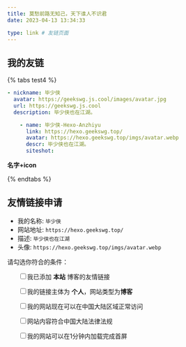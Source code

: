 ```yaml
---
title: 莫愁前路无知己，天下谁人不识君
date: 2023-04-13 13:34:33

type: link # 友链页面
---
```


## 我的友链

{% tabs test4 %}
<!-- tab Hugo博客 -->
```yml
- nickname: 毕少侠
  avatar: https://geekswg.js.cool/images/avatar.jpg
  url: https://geekswg.js.cool
  description: 毕少侠也在江湖。
```
<!-- endtab -->

<!-- tab Hexo博客 @fab fa-apple-pay -->
```yml
    - name: 毕少侠-Hexo-Anzhiyu
      link: https://hexo.geekswg.top/
      avatar: https://hexo.geekswg.top/imgs/avatar.webp
      descr: 毕少侠也在江湖。
      siteshot: 
```
<!-- endtab -->

<!-- tab Demo@fas fa-bomb -->
**名字+icon**
<!-- endtab -->
{% endtabs %}

## 友情链接申请

* 我的名称: `毕少侠`
* 网站地址: `https://hexo.geekswg.top/`
* 描述: `毕少侠也在江湖`
* 头像: `https://hexo.geekswg.top/imgs/avatar.webp`

请勾选你符合的条件：

<div id="friendlink_checkboxs" style="padding:0 0 0 1.6rem">

<p><label class="checkbox">
<input type="checkbox" id="checkbox1" onclick="checkForm()">我已添加 <b>本站</b> 博客的友情链接</label></p>

<p><label class="checkbox">
<input type="checkbox" id="checkbox2" onclick="checkForm()">我的链接主体为 <b>个人</b>，网站类型为<b>博客</b></label></p>

<p><label class="checkbox">
<input type="checkbox" id="checkbox3" onclick="checkForm()">我的网站现在可以在中国大陆区域正常访问</label></p>

<p><label class="checkbox">
<input type="checkbox" id="checkbox4" onclick="checkForm()">网站内容符合中国大陆法律法规</label></p>

<p><label class="checkbox">
<input type="checkbox" id="checkbox5" onclick="checkForm()">我的网站可以在1分钟内加载完成首屏</label></p>

</div>

<style>.tk-comments>.tk-submit{opacity:0;height:0;transition:opacity .5s,height .5s;overflow:hidden}</style>

<script>
    var twikooSubmit = document.getElementsByClassName("tk-submit")[0];
    if(twikooSubmit) {
      twikooSubmit.style.opacity = "0";
    }
    function checkForm() {
        var checkbox1 = document.getElementById("checkbox1");
        var checkbox2 = document.getElementById("checkbox2");
        var checkbox3 = document.getElementById("checkbox3");
        var checkbox4 = document.getElementById("checkbox4");
        var checkbox5 = document.getElementById("checkbox5");
        var twikooSubmit = document.getElementsByClassName("tk-submit")[0];
        if (checkbox1.checked && checkbox2.checked && checkbox3.checked && checkbox4.checked && checkbox5.checked) {
            twikooSubmit.style.opacity = "1";
            twikooSubmit.style.height = "auto";
            twikooSubmit.style.overflow = "auto";
            var input = document.getElementsByClassName('el-textarea__inner')[0];
            let evt = document.createEvent('HTMLEvents');
            evt.initEvent('input', true, true);
            input.value = '昵称（请勿包含博客等字样）：\n网站地址（要求博客地址，请勿提交个人主页）：\n头像图片url（请提供尽可能清晰的图片，我会上传到我自己的图床）：\n描述：\n';
            input.dispatchEvent(evt);
            input.focus();
            input.setSelectionRange(-1, -1);
        } else {
            twikooSubmit.style.opacity = "0";
            twikooSubmit.style.height = "0";
            twikooSubmit.style.overflow = "hidden";
        }
    }
</script>